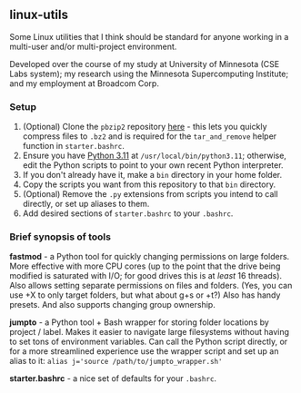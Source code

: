 ## linux-utils

Some Linux utilities that I think should be standard for anyone working in a multi-user and/or multi-project environment.

Developed over the course of my study at University of Minnesota (CSE Labs system); my research using the Minnesota Supercomputing Institute; and my employment at Broadcom Corp.


### Setup

1. (Optional) Clone the `pbzip2` repository [here](https://github.com/ruanhuabin/pbzip2) - this lets you quickly compress files to `.bz2` and is required for the `tar_and_remove` helper function in `starter.bashrc`.
2. Ensure you have [Python 3.11](https://www.python.org/downloads/release/python-3113/) at `/usr/local/bin/python3.11`; otherwise, edit the Python scripts to point to your own recent Python interpreter.
3. If you don't already have it, make a `bin` directory in your home folder.
4. Copy the scripts you want from this repository to that `bin` directory.
5. (Optional) Remove the `.py` extensions from scripts you intend to call directly, or set up aliases to them.
6. Add desired sections of `starter.bashrc` to your `.bashrc`.


### Brief synopsis of tools

**fastmod** - a Python tool for quickly changing permissions on large folders. More effective with more CPU cores (up to the point that the drive being modified is saturated with I/O; for good drives this is at *least* 16 threads). Also allows setting separate permissions on files and folders. (Yes, you can use +X to only target folders, but what about g+s or +t?) Also has handy presets. And also supports changing group ownership.

**jumpto** - a Python tool + Bash wrapper for storing folder locations by project / label. Makes it easier to navigate large filesystems without having to set tons of environment variables. Can call the Python script directly, or for a more streamlined experience use the wrapper script and set up an alias to it: `alias j='source /path/to/jumpto_wrapper.sh'`

**starter.bashrc** - a nice set of defaults for your `.bashrc`.
